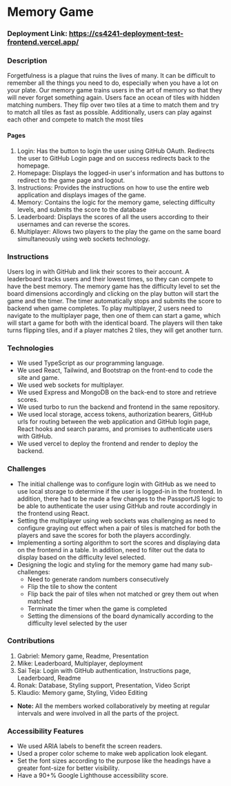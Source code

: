 # Memory Game

### Deployment Link: https://cs4241-deployment-test-frontend.vercel.app/

### Description
Forgetfulness is a plague that ruins the lives of many. It can be difficult to remember all the things you need to do, especially when you have a lot on your plate. Our memory game trains users in the art of memory so that they will never forget something again. Users face an ocean of tiles with hidden matching numbers. They flip over two tiles at a time to match them and try to match all tiles as fast as possible.
Additionally, users can play against each other and compete to match the most tiles

#### Pages
1. Login: Has the button to login the user using GitHub OAuth. Redirects the user to GitHub Login page and on success redirects back to the homepage.
2. Homepage: Displays the logged-in user's information and has buttons to redirect to the game page and logout.
3. Instructions: Provides the instructions on how to use the entire web application and displays images of the game.
4. Memory: Contains the logic for the memory game, selecting difficulty levels, and submits the score to the database
5. Leaderboard: Displays the scores of all the users according to their usernames and can reverse the scores.
6. Multiplayer: Allows two players to the play the game on the same board simultaneously using web sockets technology.

### Instructions
Users log in with GitHub and link their scores to their account. A leaderboard tracks users and their lowest times, so they can compete to have the best memory. The memory game has the difficulty level to set the board dimensions accordingly and clicking on the play button will start the game and the timer. The timer automatically stops and submits the score to backend when game completes. 
To play multiplayer, 2 users need to navigate to the multiplayer page, then one of them can start a game, which will start a game for both with the identical board.
The players will then take turns flipping tiles, and if a player matches 2 tiles, they will get another turn.

### Technologies
- We used TypeScript as our programming language. 
- We used React, Tailwind, and Bootstrap on the front-end to code the site and game.
- We used web sockets for multiplayer.
- We used Express and MongoDB on the back-end to store and retrieve scores.
- We used turbo to run the backend and frontend in the same repository. 
- We used local storage, access tokens, authorization bearers, GitHub urls for routing between the web application and GitHub login page, React hooks and search params, and promises to authenticate users with GitHub.
- We used vercel to deploy the frontend and render to deploy the backend. 

### Challenges
- The initial challenge was to configure login with GitHub as we need to use local storage to determine if the user is logged-in in the frontend. In addition, there had to be made a few changes to the PassportJS logic to be able to authenticate the user using GitHub and route accordingly in the frontend using React.
- Setting the multiplayer using web sockets was challenging as need to configure graying out effect when a pair of tiles is matched for both the players and save the scores for both the players accordingly.
- Implementing a sorting algorithm to sort the scores and displaying data on the frontend in a table. In addition, need to filter out the data to display based on the difficulty level selected.
- Designing the logic and styling for the memory game had many sub-challenges:
  - Need to generate random numbers consecutively
  - Flip the tile to show the content
  - Flip back the pair of tiles when not matched or grey them out when matched
  - Terminate the timer when the game is completed
  - Setting the dimensions of the board dynamically according to the difficulty level selected by the user

### Contributions
1. Gabriel: Memory game, Readme, Presentation
2. Mike: Leaderboard, Multiplayer, deployment
3. Sai Teja: Login with GitHub authentication, Instructions page, Leaderboard, Readme 
4. Ronak: Database, Styling support, Presentation, Video Script
5. Klaudio: Memory game, Styling, Video Editing
- **Note:** All the members worked collaboratively by meeting at regular intervals and were involved in all the parts of the project.

### Accessibility Features
- We used ARIA labels to benefit the screen readers.
- Used a proper color scheme to make web application look elegant.
- Set the font sizes according to the purpose like the headings have a greater font-size for better visibility.
- Have a 90+% Google Lighthouse accessibility score.

